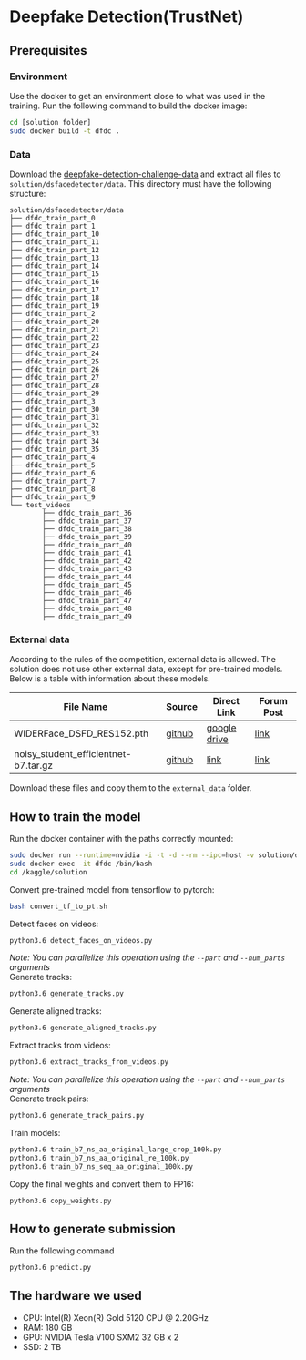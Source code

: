 # Deepfake Detection(TrustNet)
## Prerequisites
### Environment
Use the docker to get an environment close to what was used in the training. Run the following command to build the docker image:
```bash
cd [solution folder]
sudo docker build -t dfdc .
```
### Data
Download the [deepfake-detection-challenge-data](https://www.kaggle.com/c/deepfake-detection-challenge/data) and extract all files to `solution/dsfacedetector/data`. This directory must have the following structure:
```
solution/dsfacedetector/data
├── dfdc_train_part_0
├── dfdc_train_part_1
├── dfdc_train_part_10
├── dfdc_train_part_11
├── dfdc_train_part_12
├── dfdc_train_part_13
├── dfdc_train_part_14
├── dfdc_train_part_15
├── dfdc_train_part_16
├── dfdc_train_part_17
├── dfdc_train_part_18
├── dfdc_train_part_19
├── dfdc_train_part_2
├── dfdc_train_part_20
├── dfdc_train_part_21
├── dfdc_train_part_22
├── dfdc_train_part_23
├── dfdc_train_part_24
├── dfdc_train_part_25
├── dfdc_train_part_26
├── dfdc_train_part_27
├── dfdc_train_part_28
├── dfdc_train_part_29
├── dfdc_train_part_3
├── dfdc_train_part_30
├── dfdc_train_part_31
├── dfdc_train_part_32
├── dfdc_train_part_33
├── dfdc_train_part_34
├── dfdc_train_part_35
├── dfdc_train_part_4
├── dfdc_train_part_5
├── dfdc_train_part_6
├── dfdc_train_part_7
├── dfdc_train_part_8
├── dfdc_train_part_9
└── test_videos
        ├── dfdc_train_part_36
        ├── dfdc_train_part_37
        ├── dfdc_train_part_38
        ├── dfdc_train_part_39
        ├── dfdc_train_part_40
        ├── dfdc_train_part_41
        ├── dfdc_train_part_42
        ├── dfdc_train_part_43
        ├── dfdc_train_part_44
        ├── dfdc_train_part_45
        ├── dfdc_train_part_46
        ├── dfdc_train_part_47
        ├── dfdc_train_part_48
        ├── dfdc_train_part_49
```

### External data
According to the rules of the competition, external data is allowed. The solution does not use other external data, except for pre-trained models. Below is a table with information about these models.

| File Name | Source | Direct Link | Forum Post |
| --------- | ------ | ----------- | ---------- |
| WIDERFace_DSFD_RES152.pth | [github](https://github.com/Tencent/FaceDetection-DSFD/tree/31aa8bdeaf01a0c408adaf2709754a16b17aec79) | [google drive](https://drive.google.com/file/d/1WeXlNYsM6dMP3xQQELI-4gxhwKUQxc3-/view) | [link](https://www.kaggle.com/c/deepfake-detection-challenge/discussion/121203#761391) |
| noisy_student_efficientnet-b7.tar.gz | [github](https://github.com/tensorflow/tpu/tree/4719695c9128622fb26dedb19ea19bd9d1ee3177/models/official/efficientnet) | [link](https://storage.googleapis.com/cloud-tpu-checkpoints/efficientnet/noisystudent/noisy_student_efficientnet-b7.tar.gz) | [link](https://www.kaggle.com/c/deepfake-detection-challenge/discussion/121203#748358) |  

Download these files and copy them to the `external_data` folder. 

## How to train the model
Run the docker container with the paths correctly mounted:
```bash
sudo docker run --runtime=nvidia -i -t -d --rm --ipc=host -v solution/dsfacedetector/data:/kaggle/input/deepfake-detection-challenge:ro -v solution:/kaggle/solution --name dfdc dfdc
sudo docker exec -it dfdc /bin/bash
cd /kaggle/solution
```
Convert pre-trained model from tensorflow to pytorch:
```bash
bash convert_tf_to_pt.sh
```
Detect faces on videos:
```bash
python3.6 detect_faces_on_videos.py
```
_Note: You can parallelize this operation using the `--part` and `--num_parts` arguments_  
Generate tracks:
```bash
python3.6 generate_tracks.py
```
Generate aligned tracks:
```bash
python3.6 generate_aligned_tracks.py
```
Extract tracks from videos:
```bash
python3.6 extract_tracks_from_videos.py
```
_Note: You can parallelize this operation using the `--part` and `--num_parts` arguments_  
Generate track pairs:
```bash
python3.6 generate_track_pairs.py
```
Train models:
```bash
python3.6 train_b7_ns_aa_original_large_crop_100k.py
python3.6 train_b7_ns_aa_original_re_100k.py
python3.6 train_b7_ns_seq_aa_original_100k.py
```
Copy the final weights and convert them to FP16:
```bash
python3.6 copy_weights.py
```
## How to generate submission
Run the following command
```bash
python3.6 predict.py
```
## The hardware we used
- CPU: Intel(R) Xeon(R) Gold 5120 CPU @ 2.20GHz
- RAM: 180 GB
- GPU: NVIDIA Tesla V100 SXM2 32 GB x 2
- SSD: 2 TB
